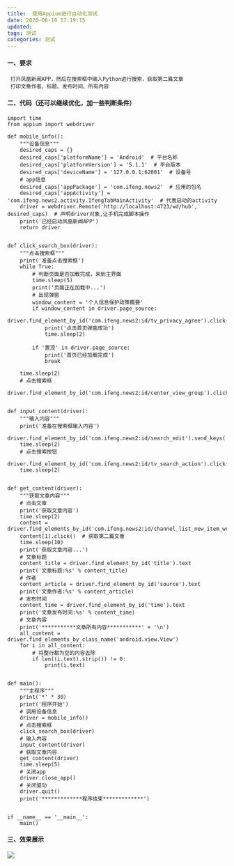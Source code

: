 ```yaml
---
title:  使用Appium进行自动化测试
date: 2020-06-10 17:19:15
updated: 
tags: 测试
categories: 测试
---
```

#### 一、要求
     打开凤凰新闻APP，然后在搜索框中输入Python进行搜索，获取第二篇文章
     打印文章作者、标题、发布时间、所有内容

#### 二、代码（还可以继续优化，加一些判断条件）
    import time
    from appium import webdriver
    
    def mobile_info():
        """设备信息"""
        desired_caps = {}
        desired_caps['platformName'] = 'Android'  # 平台名称
        desired_caps['platformVersion'] = '5.1.1'  # 平台版本
        desired_caps['deviceName'] = '127.0.0.1:62001'  # 设备号
        # app信息
        desired_caps['appPackage'] = 'com.ifeng.news2'  # 应用的包名
        desired_caps['appActivity'] = 'com.ifeng.news2.activity.IfengTabMainActivity'  # 代表启动的activity
        driver = webdriver.Remote('http://localhost:4723/wd/hub', desired_caps)  # 声明driver对象,让手机完成脚本操作
        print('已经启动凤凰新闻APP')
        return driver
    
    
    def click_search_box(driver):
        """点击搜索框"""
        print('准备点击搜索框')
        while True:
            # 判断页面是否加载完成，来到主界面
            time.sleep(5)
            print('页面正在加载中...')
            # 出现弹窗
            window_content = '个人信息保护政策概要'
            if window_content in driver.page_source:
                driver.find_element_by_id('com.ifeng.news2:id/tv_privacy_agree').click()
                print('点击首页弹窗成功')
                time.sleep(2)
    
            if '置顶' in driver.page_source:
                print('首页已经加载完成')
                break
    
        time.sleep(2)
        # 点击搜索框
        driver.find_element_by_id('com.ifeng.news2:id/center_view_group').click()
    
    
    def input_content(driver):
        """输入内容"""
        print('准备在搜索框输入内容')
        driver.find_element_by_id('com.ifeng.news2:id/search_edit').send_keys('Python')
        time.sleep(2)
        # 点击搜索按钮
        driver.find_element_by_id('com.ifeng.news2:id/tv_search_action').click()
        time.sleep(2)
    
    
    def get_content(driver):
        """获取文章内容"""
        # 点击文章
        print('获取文章内容')
        time.sleep(2)
        content = driver.find_elements_by_id('com.ifeng.news2:id/channel_list_new_item_wrapper')
        content[1].click()  # 获取第二篇文章
        time.sleep(10)
        print('获取文章内容...')
        # 文章标题
        content_title = driver.find_element_by_id('title').text
        print('文章标题:%s' % content_title)
        # 作者
        content_article = driver.find_element_by_id('source').text
        print('文章作者:%s' % content_article)
        # 发布时间
        content_time = driver.find_element_by_id('time').text
        print('文章发布时间:%s' % content_time)
        # 文章内容
        print('***********文章所有内容***********' + '\n')
        all_content = driver.find_elements_by_class_name('android.view.View')
        for i in all_content:
            # 将整行都为空的内容去除
            if len((i.text).strip()) != 0:
                print(i.text)
    
    
    def main():
        """主程序"""
        print('*' * 30)
        print('程序开始')
        # 调用设备信息
        driver = mobile_info()
        # 点击搜索框
        click_search_box(driver)
        # 输入内容
        input_content(driver)
        # 获取文章内容
        get_content(driver)
        time.sleep(5)
        # 关闭app
        driver.close_app()
        # 关闭驱动
        driver.quit()
        print('*************程序结束*************')
    
    
    if __name__ == '__main__':
        main()
        
#### 三、效果展示
![](1.png)
